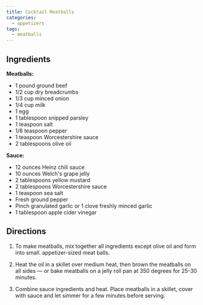 ```yaml
---
title: Cocktail Meatballs
categories:
  - appetizers
tags:
  - meatballs
---
```


## Ingredients

**Meatballs:**

- 1 pound ground beef
- 1/2 cup dry breadcrumbs
- 1/3 cup minced onion 
- 1/4 cup milk
- 1 egg
- 1 tablespoon snipped parsley
- 1 teaspoon salt
- 1/8 teaspoon pepper
- 1 teaspoon Worcestershire sauce
- 2 tablespoons olive oil

**Sauce:**

- 12 ounces Heinz chili sauce
- 10 ounces Welch's grape jelly
- 2 tablespoons yellow mustard
- 2 tablespoons Worcestershire sauce
- 1 teaspoon sea salt
- Fresh ground pepper
- Pinch granulated garlic or 1 clove freshly minced garlic
- 1 tablespoon apple cider vinegar

## Directions

1. To make meatballs, mix
together all ingredients except
olive oil and form into small.
appetizer-sized meat balls.

2. Heat the oil in a skillet
over medium heat, then brown
the meatballs on all sides — or
bake meatballs on a jelly roll
pan at 350 degrees for 25-30
minutes.

3. Combine sauce ingredients
and heat. Place meatballs in
a skillet, cover with sauce and
let simmer for a few minutes
before serving.

